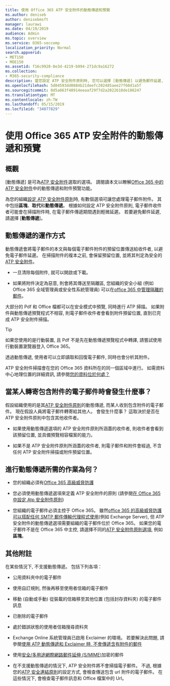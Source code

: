 ```yaml
---
title: 使用 Office 365 ATP 安全附件的動態傳遞和預覽
ms.author: deniseb
author: denisebmsft
manager: laurawi
ms.date: 04/19/2019
audience: Admin
ms.topic: overview
ms.service: O365-seccomp
localization_priority: Normal
search.appverid:
- MET150
- MOE150
ms.assetid: f16c9928-8e3d-4219-b994-271dc9a16272
ms.collection:
- M365-security-compliance
description: 當您設定 ATP 安全附件原則時, 您可以選擇 [動態傳遞] 以避免郵件延遲, 並讓使用者預覽所掃描的附件。
ms.openlocfilehash: 5d04593dd0884b21deefc202485aee27f60d1a5f
ms.sourcegitcommit: 0d5a863f48914eeaaf29f7d2a2022618de186247
ms.translationtype: MT
ms.contentlocale: zh-TW
ms.lasthandoff: 05/15/2019
ms.locfileid: "34077829"
---
```

# <a name="dynamic-delivery-and-previewing-with-office-365-atp-safe-attachments"></a>使用 Office 365 ATP 安全附件的動態傳遞和預覽

## <a name="overview"></a>概觀

[動態傳遞] 是可為[ATP 安全附件](atp-safe-attachments.md)選取的選項。 請閱讀本文以瞭解[Office 365 中的 ATP 安全附件](atp-safe-attachments.md)中的動態傳遞和附件預覽功能。

為您的組織[設定 ATP 安全附件原則](set-up-atp-safe-attachments-policies.md)時, 有數個選項可讓您處理電子郵件附件。 其中包括**區塊**、**取代**和**動態傳遞**。 根據如何設定 ATP 安全附件原則, 電子郵件收件者可能會在掃描附件時, 在電子郵件傳遞期間遇到輕微延遲。 若要避免郵件延遲, 請選擇 [**動態傳遞**]。
  
## <a name="how-dynamic-delivery-works"></a>動態傳遞的運作方式
  
動態傳遞會將電子郵件的本文與每個電子郵件附件的預留位置傳送給收件者, 以避免電子郵件延遲。 在掃描附件的複本之前, 會保留預留位置, 並將其判定為安全的[ATP 安全附件](atp-safe-attachments.md)。 

- 一旦清除每個附件, 就可以開啟或下載。 

- 如果將附件決定為惡意, 則會將其傳送至隔離區, 您組織的安全小組 (例如 Office 365 全域管理員或安全性系統管理員) 可以在[office 365 中管理隔離的郵件](manage-quarantined-messages-and-files.md)。

大部分的 Pdf 和 Office 檔都可以在安全模式中預覽, 同時進行 ATP 掃描。 如果附件與動態傳遞預覽程式不相容, 則電子郵件收件者會看到附件預留位置, 直到已完成 ATP 安全附件掃描。

> [!TIP]
> 如果您使用的是行動裝置, 且 Pdf 不是先在動態傳遞預覽程式中轉譯, 請嘗試使用行動裝置瀏覽器登入 Office 365。

透過動態傳遞, 使用者可以立即讀取和回復電子郵件, 同時也會分析其附件。 

ATP 安全附件掃描會在您的 Office 365 資料所在的同一個區域中進行。 如需資料中心地理位置的詳細資訊, 請參閱[您的資料位於何處？](https://products.office.com/where-is-your-data-located?geo=All) 
  
## <a name="what-happens-when-someone-forwards-an-email-that-contains-an-attachment"></a>當某人轉寄包含附件的電子郵件時會發生什麼事？

假設組織使用的是其[ATP 安全附件原則](set-up-atp-safe-attachments-policies.md)的動態傳遞, 而某人收到包含附件的電子郵件。 現在假設人員將電子郵件轉寄給其他人。 會發生什麼事？ 這取決於是否在 ATP 安全附件原則中包含其他收件者。
  
- 如果使用動態傳遞選項的 ATP 安全附件原則所涵蓋的收件者, 則收件者會看到該預留位置, 並具備預覽相容檔案的能力。
    
- 如果不是 ATP 安全附件原則所涵蓋的收件者, 則電子郵件和附件會經過, 不含任何 ATP 安全附件掃描或附件預留位置。
    
## <a name="whats-required-for-dynamic-delivery-to-work"></a>進行動態傳遞所需的作業為何？

- 您的組織必須有[Office 365 高級威脅防護](office-365-atp.md)
    
- 您必須使用動態傳遞選項來定義 ATP 安全附件的原則 (請參閱[在 Office 365 中設定 Atp 安全附件原則](set-up-atp-safe-attachments-policies.md))
    
- 您組織的電子郵件必須主控于 Office 365。 雖然[office 365 的高級威脅防護可以搭配任何 SMTP 郵件傳輸代理程式使用](https://docs.microsoft.com/office365/servicedescriptions/office-365-advanced-threat-protection-service-description#requirements-for-office-365-advanced-threat-protection-atp)(例如 Exchange Server), 但 ATP 安全附件的動態傳遞選項需要組織的電子郵件位於 Office 365。 如果您的電子郵件不是在 Office 365 中主控, 請選擇不同的[ATP 安全附件原則選項](set-up-atp-safe-attachments-policies.md#step-3-learn-about-atp-safe-attachments-policy-options), 例如**區塊**。
    
## <a name="additional-considerations"></a>其他附註

在某些情況下, 不支援動態傳遞。 包括下列各項：
  
- 公用資料夾中的電子郵件
    
- 使用自訂規則, 然後再移至使用者信箱的電子郵件
    
- 移動 (自動或手動) 從裝載的信箱移至其他位置 (包括封存資料夾) 的電子郵件訊息
    
- 已刪除的電子郵件
    
- 處於錯誤狀態的使用者信箱搜尋資料夾
    
- Exchange Online 系統管理員已啟用 Exclaimer 的環境。 若要解決此問題, 請參閱[使用 ATP 動態傳遞和 Exclaimer 時, 不會傳遞含有附件的郵件](https://support.microsoft.com/help/4014438/messages-with-attachments-are-not-delivered-when-atp-dynamic-delivery)

- 使用[安全/多用途網際網路郵件延伸 (S/MIME)](s-mime-for-message-signing-and-encryption.md)加密的郵件

- 在不支援動態傳遞的情況下, ATP 安全附件將不會掃描電子郵件。 不過, 根據您的[ATP 安全連結原則](set-up-atp-safe-links-policies.md)的設定方式, 會檢查傳送包含 url 附件的電子郵件。 在這些情況下, 會檢查電子郵件訊息和 Office 檔案中的 Url。
